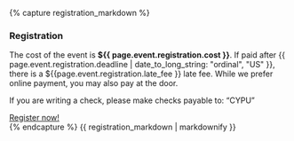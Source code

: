 {% capture registration_markdown %}
### Registration

The cost of the event is **${{ page.event.registration.cost }}**.
If paid after {{ page.event.registration.deadline | date_to_long_string: "ordinal", "US" }}, there is a ${{page.event.registration.late_fee }} late fee.
While we prefer online payment, you may also pay at the door.


If you are writing a check, please make checks payable to: “CYPU”

<div class='center'><a class="button" href="{{ page.event.registration.registration_url }}">Register now!</a></div>
{% endcapture %}
{{ registration_markdown | markdownify }}